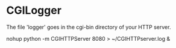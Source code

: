 # CGILogger

The file 'logger' goes in the cgi-bin directory of your HTTP server. 

nohup python -m CGIHTTPServer  8080 > ~/CGIHTTPserver.log &

